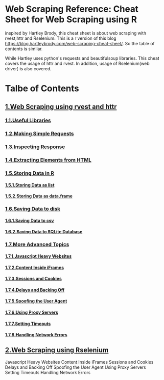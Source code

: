 # Web Scraping Reference: Cheat Sheet for Web Scraping using R

inspired by Hartley Brody, this cheat sheet is about web scraping with rvest,httr and Rselenium. This is a r version of this blog https://blog.hartleybrody.com/web-scraping-cheat-sheet/. So the table of contents is similar.

While Hartley uses python's requests and beautifulsoup libraries. This cheat covers the usage of httr and rvest. In addition, usage of Rselenium(web driver) is also covered.

# Talbe of Contents
## <a href="#rvest">1.Web Scraping using rvest and httr</a>
### <a href="#rvest1">1.1.Useful Libraries</a>
### <a href="#rvest2">1.2.Making Simple Requests</a>
### <a href="#rvest3">1.3.Inspecting Response</a>
### <a href="#rvest4">1.4.Extracting Elements from HTML</a>
### <a href="#rvest5">1.5.Storing Data in R</a>
#### <a href="#rvest5.1">1.5.1.Storing Data as list</a>
#### <a href="#rvest5.2">1.5.2.Storing Data as data.frame</a>
### <a href="#rvest6">1.6.Saving Data to disk</a>
#### <a href="#rvest6.1">1.6.1.Saving Data to csv</a>
#### <a href="#rvest6.2">1.6.2.Saving Data to SQLite Database</a>
### <a href="#rvest7">1.7.More Advanced Topics</a>
#### <a href="#rvest7.1">1.7.1.Javascript Heavy Websites</a>
#### <a href="#rvest7.2">1.7.2.Content Inside iFrames</a>
#### <a href="#rvest7.3">1.7.3.Sessions and Cookies</a>
#### <a href="#rvest7.4">1.7.4.Delays and Backing Off</a>
#### <a href="#rvest7.5">1.7.5.Spoofing the User Agent</a>
#### <a href="#rvest7.6">1.7.6.Using Proxy Servers</a>
#### <a href="#rvest7.7">1.7.7.Setting Timeouts</a>
#### <a href="#rvest7.8">1.7.8.Handling Network Errors</a>
## <a href="#rselenium">2.Web Scraping using Rselenium</a>




Javascript Heavy Websites
Content Inside iFrames
Sessions and Cookies
Delays and Backing Off
Spoofing the User Agent
Using Proxy Servers
Setting Timeouts
Handling Network Errors
